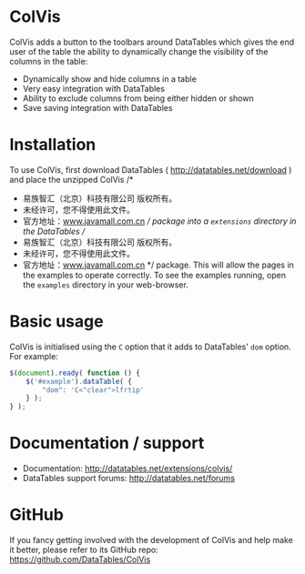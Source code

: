 # ColVis

ColVis adds a button to the toolbars around DataTables which gives the end user of the table the ability to dynamically change the visibility of the columns in the table:

* Dynamically show and hide columns in a table
* Very easy integration with DataTables
* Ability to exclude columns from being either hidden or shown
* Save saving integration with DataTables


# Installation

To use ColVis, first download DataTables ( http://datatables.net/download ) and place the unzipped ColVis /*
 * 易族智汇（北京）科技有限公司 版权所有。
 * 未经许可，您不得使用此文件。
 * 官方地址：www.javamall.com.cn
*/
package into a `extensions` directory in the DataTables /*
 * 易族智汇（北京）科技有限公司 版权所有。
 * 未经许可，您不得使用此文件。
 * 官方地址：www.javamall.com.cn
*/
package. This will allow the pages in the examples to operate correctly. To see the examples running, open the `examples` directory in your web-browser.


# Basic usage

ColVis is initialised using the `C` option that it adds to DataTables' `dom` option. For example:

```js
$(document).ready( function () {
    $('#example').dataTable( {
        "dom": 'C<"clear">lfrtip'
    } );
} );
```


# Documentation / support

* Documentation: http://datatables.net/extensions/colvis/
* DataTables support forums: http://datatables.net/forums


# GitHub

If you fancy getting involved with the development of ColVis and help make it better, please refer to its GitHub repo: https://github.com/DataTables/ColVis

